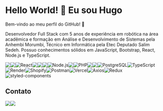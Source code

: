 # Hello World! 👋 Eu sou Hugo

Bem-vindo ao meu perfil do GitHub! 🚀

Desenvolvedor Full Stack com 5 anos de experiência em robótica na área acadêmica e formação em Análise e Desenvolvimento de Sistemas pela Anhembi Morumbi, Técnico em Informática pela Etec Deputado Salim Sedeh. Possuo conhecimentos sólidos em JavaScript, Bootstrap, React, Node.js e TypeScript.

<div style="display: flex; flex-wrap: wrap;">
  <img src="https://img.shields.io/badge/Python-3776AB?style=flat&logo=python&logoColor=white">
  <img src="https://img.shields.io/badge/Visual%20Basic-3333FF?style=flat&logo=visual%20studio&logoColor=white">
  <img src="https://img.shields.io/badge/React-61DAFB?style=flat&logo=react&logoColor=white" alt="React">
  <img src="https://img.shields.io/badge/HTML5-E34F26?style=flat&logo=html5&logoColor=white">
  <img src="https://img.shields.io/badge/CSS3-1572B6?style=flat&logo=css3&logoColor=white">
  <img src="https://img.shields.io/badge/JavaScript-F7DF1E?style=flat&logo=javascript&logoColor=black">
  <img src="https://img.shields.io/badge/Node.js-43853D?style=flat&logo=node.js&logoColor=white" alt="Node.js">
  <img src="https://img.shields.io/badge/Bootstrap-7952B3?style=flat&logo=bootstrap&logoColor=white">
  <img src="https://img.shields.io/badge/PHP-777BB4?style=flat&logo=php&logoColor=white" alt="PHP">
  <img src="https://img.shields.io/badge/Django-092E20?style=flat&logo=django&logoColor=white">
  <img src="https://img.shields.io/badge/MySQL-4479A1?style=flat&logo=mysql&logoColor=white">
  <img src="https://img.shields.io/badge/PostgreSQL-4169E1?style=flat&logo=postgresql&logoColor=white" alt="PostgreSQL">
  <img src="https://img.shields.io/badge/TypeScript-3178C6?style=flat&logo=typescript&logoColor=white" alt="TypeScript">
  <img src="https://img.shields.io/badge/Render-008080?style=flat&logo=render&logoColor=white" alt="Render">
  <img src="https://img.shields.io/badge/Shopify-7AB55C?style=flat&logo=shopify&logoColor=white" alt="Shopify">
  <img src="https://img.shields.io/badge/Postman-FF6C37?style=flat&logo=postman&logoColor=white" alt="Postman">
  <img src="https://img.shields.io/badge/Vercel-000000?style=flat&logo=vercel&logoColor=white" alt="Vercel">
  <img src="https://img.shields.io/badge/Axios-007ACC?style=flat&logo=axios&logoColor=white" alt="Axios">
  <img src="https://img.shields.io/badge/Redux-764ABC?style=flat&logo=redux&logoColor=white" alt="Redux">
  <img src="https://img.shields.io/badge/styled--components-DB7093?style=flat&logo=styled-components&logoColor=white" alt="styled-components">


</div>


## Contato
<div style ="display: flex; flex-wrap:wrap;">
<img src="https://img.shields.io/badge/Email-hugo_amadio%40hotmail.com-FF5500?style=flat&logo=gmail&logoColor=white">
<img src="https://img.shields.io/badge/LinkedIn-hugoamadio-0077B5?style=flat&logo=linkedin&logoColor=white">
</div>
